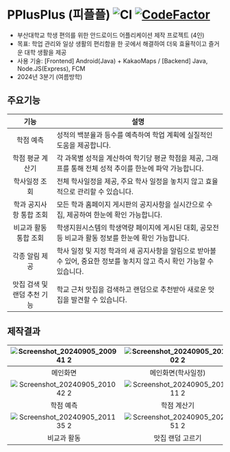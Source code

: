 # PPlusPlus (피플플) ![CI](https://github.com/PNU-PPP/PPP/actions/workflows/android.yml/badge.svg) [![CodeFactor](https://www.codefactor.io/repository/github/pnu-ppp/ppp/badge)](https://www.codefactor.io/repository/github/pnu-ppp/ppp)
- 부산대학교 학생 편의를 위한 안드로이드 어플리케이션 제작 프로젝트 (4인)
- 목표: 학업 관리와 일상 생활의 편리함을 한 곳에서 해결하여 더욱 효율적이고 즐거운 대학 생활을 제공
- 사용 기술: [Frontend] Android(Java) + KakaoMaps / [Backend] Java, Node.JS(Express), FCM
- 2024년 3분기 (여름방학)

## 주요기능
기능|설명
:--:|--
학점 예측 | 성적의 백분율과 등수를 예측하여 학업 계획에 실질적인 도움을 제공합니다.
학점 평균 계산기 | 각 과목별 성적을 계산하여 학기당 평균 학점을 제공, 그래프를 통해 전체 성적 추이를 한눈에 파악 가능합니다.
학사일정 조회 | 전체 학사일정을 제공, 주요 학사 일정을 놓치지 않고 효율적으로 관리할 수 있습니다.
학과 공지사항 통합 조회 | 모든 학과 홈페이지 게시판의 공지사항을 실시간으로 수집, 제공하여 한눈에 확인 가능합니다.
비교과 활동 통합 조회 | 학생지원시스템의 학생역량 페이지에 게시된 대회, 공모전 등 비교과 활동 정보를 한눈에 확인 가능합니다.
각종 알림 제공 | 학사 일정 및 지정 학과의 새 공지사항을 알림으로 받아볼 수 있어, 중요한 정보를 놓치지 않고 즉시 확인 가능할 수 있습니다.
맛집 검색 및 랜덤 추천 기능 | 학교 근처 맛집을 검색하고 랜덤으로 추천받아 새로운 맛집을 발견할 수 있습니다.

## 제작결과
![Screenshot_20240905_200941 2](https://github.com/user-attachments/assets/f46e2de3-31c4-4f91-81fc-528b68a1f549)|![Screenshot_20240905_201002 2](https://github.com/user-attachments/assets/bcffac18-c35b-4f56-b5ec-241972e4c57c)|![Screenshot_20240905_203631 2](https://github.com/user-attachments/assets/7c2025bd-03b6-40de-848d-c33f67531e5b)|![Screenshot_20240905_202929 2](https://github.com/user-attachments/assets/ba510277-792f-4a86-bcaf-3fa04a03f50d)
:--:|:--:|:--:|:--:
메인화면|메인화면(학사일정)|메인화면(학사일정)|내 정보 수정
![Screenshot_20240905_201042 2](https://github.com/user-attachments/assets/a0df0666-361a-41a6-b225-cbc5f001df05)|![Screenshot_20240905_201111 2](https://github.com/user-attachments/assets/8d15ac04-cde4-48d4-89e3-42c758619136)|![Screenshot_20240905_201118 2](https://github.com/user-attachments/assets/7c3d2334-ebdc-426b-bb11-d29aa0326106)|![Screenshot_20240905_201127 2](https://github.com/user-attachments/assets/4d3fd7d7-e166-4cf8-8307-a09ef25c57f6)
학점 예측|학점 계산기|에브리타임 시간표 연동|학과/대학원 공지
![Screenshot_20240905_201135 2](https://github.com/user-attachments/assets/0c310da7-ee72-4655-bdd3-756db33e0798)|![Screenshot_20240905_202851 2](https://github.com/user-attachments/assets/90aeef3c-c7b2-4d6e-bf27-b0c88e743635)|![Screenshot_20240905_204318](https://github.com/user-attachments/assets/203f61e8-c2f5-45bf-92fa-63531caf46bf)
비교과 활동|맛집 랜덤 고르기|각종 공지 알람(FCM)
